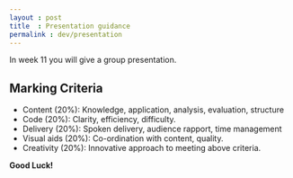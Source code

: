 ```yaml
---
layout : post
title  : Presentation guidance
permalink : dev/presentation
---
```


In week 11 you will give a group presentation.

## Marking Criteria

- Content (20%): Knowledge, application, analysis, evaluation, structure
- Code (20%): Clarity, efficiency, difficulty.
- Delivery (20%): Spoken delivery, audience rapport, time management
- Visual aids (20%): Co-ordination with content, quality.
- Creativity (20%): Innovative approach to meeting above criteria.

**Good Luck!**
